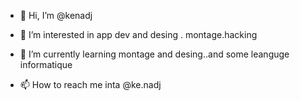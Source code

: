 - 👋 Hi, I’m @kenadj
- 👀 I’m interested in app dev and desing . montage.hacking
- 🌱 I’m currently learning montage and desing..and some leanguge informatique
  
- 📫 How to reach me inta @ke.nadj

